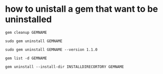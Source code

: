 # how to unistall a gem that want to be uninstalled

```
gem cleanup GEMNAME
```

```
sudo gem uninstall GEMNAME
```

```
sudo gem uninstall GEMNAME --version 1.1.0
```
```
gem list -d GEMNAME
```

```
gem uninstall --install-dir INSTALLDIRECORTORY GEMNAME
```
